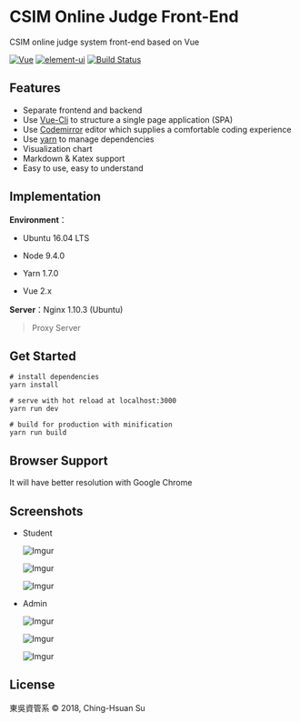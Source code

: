 # CSIM Online Judge Front-End

CSIM online judge system front-end based on Vue

[![Vue](https://img.shields.io/badge/vue-2.5.3-blue.svg)](https://github.com/vuejs/vue) [![element-ui](https://img.shields.io/badge/element-2.3.1-blue.svg)](https://github.com/ElemeFE/element) [![Build Status](https://travis-ci.org/music1353/CSIM-Online-Judge.svg?branch=master)](https://travis-ci.org/music1353/CSIM-Online-Judge) 



## Features

* Separate frontend and backend
* Use <a href="https://github.com/vuejs/vue-cli">Vue-Cli</a> to structure a single page application (SPA)
* Use <a href="https://github.com/codemirror/CodeMirror">Codemirror</a> editor which supplies a comfortable coding experience
* Use <a href="https://github.com/yarnpkg/yarn">yarn</a> to manage dependencies
* Visualization chart
* Markdown & Katex support
* Easy to use, easy to understand



## Implementation

**Environment**：

* Ubuntu 16.04 LTS

* Node 9.4.0
* Yarn 1.7.0
* Vue 2.x

**Server**：Nginx 1.10.3 (Ubuntu) 

> Proxy Server



## Get Started

~~~shell
# install dependencies
yarn install

# serve with hot reload at localhost:3000
yarn run dev

# build for production with minification
yarn run build
~~~



## Browser Support

It will have better resolution with Google Chrome



## Screenshots

* Student

  ![Imgur](https://i.imgur.com/l99zjNv.png)

  ![Imgur](https://i.imgur.com/FShBZir.png)

  ![Imgur](https://i.imgur.com/DNv2VeJ.png)

* Admin

  ![Imgur](https://i.imgur.com/qvfPzR3.png)

  ![Imgur](https://i.imgur.com/x38tUcP.png)

  ![Imgur](https://i.imgur.com/J0jQKFg.png)



## License

東吳資管系 © 2018, Ching-Hsuan Su